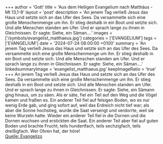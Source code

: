 +++
author = 'Gott'
title = 'Aus dem Heiligen Evangelium nach Matthäus - Mt 13,1-9'
layout = 'post'
description = 'An jenem Tag verließ Jesus das Haus und setzte sich an das Ufer des Sees. Da versammelte sich eine große Menschenmenge um ihn. Er stieg deshalb in ein Boot und setzte sich. Und alle Menschen standen am Ufer. Und er sprach lange zu ihnen in Gleichnissen. Er sagte: Siehe, ein Säman....'
images = ['/symbols/evangelist_matthaeus.jpg']
categories = ['EVANGELIUM']
tags = ['EVANGELIUM']
date = '2024-07-24 08:00:00 +0100'
summary = 'An jenem Tag verließ Jesus das Haus und setzte sich an das Ufer des Sees. Da versammelte sich eine große Menschenmenge um ihn. Er stieg deshalb in ein Boot und setzte sich. Und alle Menschen standen am Ufer. Und er sprach lange zu ihnen in Gleichnissen. Er sagte: Siehe, ein Säman....'
linkedsummaryImage = 'evangelist_matthaeus.jpg'
keepImageRatio = 'true'
+++
An jenem Tag verließ Jesus das Haus und setzte sich an das Ufer des Sees.
Da versammelte sich eine große Menschenmenge um ihn. Er stieg deshalb in ein Boot und setzte sich. Und alle Menschen standen am Ufer.
Und er sprach lange zu ihnen in Gleichnissen. Er sagte: Siehe, ein Sämann ging hinaus, um zu säen.<!--more-->
Als er säte, fiel ein Teil auf den Weg und die Vögel kamen und fraßen es.
Ein anderer Teil fiel auf felsigen Boden, wo es nur wenig Erde gab, und ging sofort auf, weil das Erdreich nicht tief war;
als aber die Sonne hochstieg, wurde die Saat versengt und verdorrte, weil sie keine Wurzeln hatte.
Wieder ein anderer Teil fiel in die Dornen und die Dornen wuchsen und erstickten die Saat.
Ein anderer Teil aber fiel auf guten Boden und brachte Frucht, teils hundertfach, teils sechzigfach, teils dreißigfach.
Wer Ohren hat, der höre!<br> [Quelle: Evangelizo](https://evangeliumtagfuertag.org/DE/gospel)